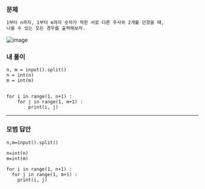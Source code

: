 ### 문제 
```sh
1부터 n까지, 1부터 m까지 숫자가 적힌 서로 다른 주사위 2개를 던졌을 때,
나올 수 있는 모든 경우를 출력해보자.
```

![image](https://user-images.githubusercontent.com/58898466/149284195-f2b26ba4-a5e9-435d-971b-260538c983f0.png)


### 내 풀이
~~~
n, m = input().split()
n = int(n)
m = int(m)


for i in range(1, n+1) : 
    for j in range(1, m+1) : 
        print(i, j)
~~~

***
### 모범 답안
~~~
n,m=input().split()

n=int(n)
m=int(m)

for i in range(1, n+1) :
  for j in range(1, m+1) :
    print(i, j)
~~~

